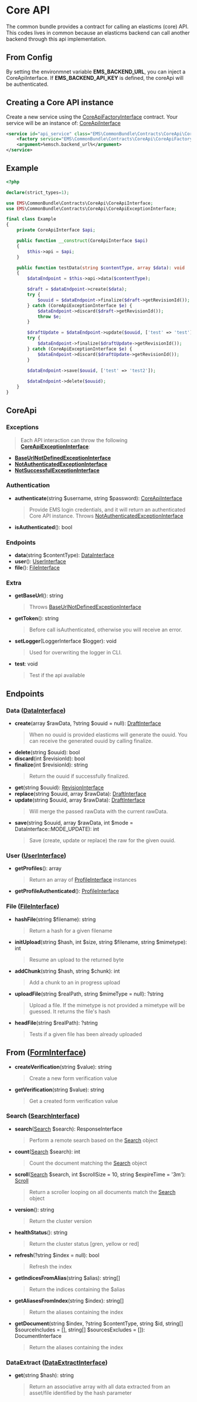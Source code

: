 # Core API

The common bundle provides a contract for calling an elasticms (core) API.
This codes lives in common because an elasticms backend can call another backend through this api implementation.

## From Config

By setting the environmnet variable **EMS_BACKEND_URL**, you can inject a CoreApiInterface.
If **EMS_BACKEND_API_KEY** is defined, the coreApi will be authenticated.

## Creating a Core API instance

Create a new service using the [CoreApiFactoryInterface](https://github.com/ems-project/elasticms/blob/HEAD/EMS/common-bundle/src/Contracts/CoreApi/CoreApiFactoryInterface.php) contract.
Your service will be an instance of: [CoreApiInterface](https://github.com/ems-project/elasticms/blob/HEAD/EMS/common-bundle/src/Contracts/CoreApi/CoreApiInterface.php)

```xml
<service id="api_service" class="EMS\CommonBundle\Contracts\CoreApi\CoreApiInterface">
    <factory service="EMS\CommonBundle\Contracts\CoreApi\CoreApiFactoryInterface" method="create"/>
    <argument>%emsch.backend_url%</argument>
</service>
```

## Example

```php
<?php

declare(strict_types=1);

use EMS\CommonBundle\Contracts\CoreApi\CoreApiInterface;
use EMS\CommonBundle\Contracts\CoreApi\CoreApiExceptionInterface;

final class Example
{
    private CoreApiInterface $api;

    public function __construct(CoreApiInterface $api)
    {
        $this->api = $api;
    }

    public function testData(string $contentType, array $data): void
    {
        $dataEndpoint = $this->api->data($contentType);

        $draft = $dataEndpoint->create($data);
        try {
            $ouuid = $dataEndpoint->finalize($draft->getRevisionId());
        } catch (CoreApiExceptionInterface $e) {
            $dataEndpoint->discard($draft->getRevisionId());
            throw $e;
        }

        $draftUpdate = $dataEndpoint->update($ouuid, ['test' => 'test']);
        try {
            $dataEndpoint->finalize($draftUpdate->getRevisionId());
        } catch (CoreApiExceptionInterface $e) {
            $dataEndpoint->discard($draftUpdate->getRevisionId());
        }
        
        $dataEndpoint->save($ouuid, ['test' => 'test2']);

        $dataEndpoint->delete($ouuid);
    }
}
```

## CoreApi
### Exceptions
> Each API interaction can throw the following **[CoreApiExceptionInterface](https://github.com/ems-project/elasticms/blob/HEAD/EMS/common-bundle/src/Contracts/CoreApi/CoreApiExceptionInterface.php)**:
* **[BaseUrlNotDefinedExceptionInterface](https://github.com/ems-project/elasticms/blob/HEAD/EMS/common-bundle/src/Contracts/CoreApi/Exception/BaseUrlNotDefinedExceptionInterface.php)**
* **[NotAuthenticatedExceptionInterface](https://github.com/ems-project/elasticms/blob/HEAD/EMS/common-bundle/src/Contracts/CoreApi/Exception/NotAuthenticatedExceptionInterface.php)**
* **[NotSuccessfulExceptionInterface](https://github.com/ems-project/elasticms/blob/HEAD/EMS/common-bundle/src/Contracts/CoreApi/Exception/NotSuccessfulExceptionInterface.php)**

### Authentication
* **authenticate**(string $username, string $password): [CoreApiInterface](https://github.com/ems-project/elasticms/blob/HEAD/EMS/common-bundle/src/Contracts/CoreApi/CoreApiInterface.php)
    > Provide EMS login credentials, and it will return an authenticated Core API instance. Throws [NotAuthenticatedExceptionInterface](https://github.com/ems-project/elasticms/blob/HEAD/EMS/common-bundle/src/Contracts/CoreApi/Exception/NotAuthenticatedExceptionInterface.php)
* **isAuthenticated**(): bool
### Endpoints
* **data**(string $contentType): [DataInterface](https://github.com/ems-project/elasticms/blob/HEAD/EMS/common-bundle/src/Contracts/CoreApi/Endpoint/Data/DataInterface.php)
* **user**(): [UserInterface](https://github.com/ems-project/elasticms/blob/HEAD/EMS/common-bundle/src/Contracts/CoreApi/Endpoint/User/UserInterface.php)
* **file**(): [FileInterface](https://github.com/ems-project/elasticms/blob/HEAD/EMS/common-bundle/src/Contracts/CoreApi/Endpoint/File/FileInterface.php)
### Extra
* **getBaseUrl**(): string
    > Throws [BaseUrlNotDefinedExceptionInterface](https://github.com/ems-project/elasticms/blob/HEAD/EMS/common-bundle/src/Contracts/CoreApi/Exception/BaseUrlNotDefinedExceptionInterface.php)
* **getToken**(): string
    > Before call isAuthenticated, otherwise you will receive an error.
* **setLogger**(LoggerInterface $logger): void
    > Used for overwriting the logger in CLI.
* **test**: void
    > Test if the api available

## Endpoints
### Data ([DataInterface](https://github.com/ems-project/elasticms/blob/HEAD/EMS/common-bundle/src/Contracts/CoreApi/Endpoint/Data/DataInterface.php))
* **create**(array $rawData, ?string $ouuid = null): [DraftInterface](https://github.com/ems-project/elasticms/blob/HEAD/EMS/common-bundle/src/Contracts/CoreApi/Endpoint/Data/DraftInterface.php)
    > When no ouuid is provided elasticms will generate the ouuid. You can receive the generated ouuid by calling finalize. 
* **delete**(string $ouuid): bool
* **discard**(int $revisionId): bool
* **finalize**(int $revisionId): string
    > Return the ouuid if successfully finalized.
* **get**(string $ouuid): [RevisionInterface](https://github.com/ems-project/elasticms/blob/HEAD/EMS/common-bundle/src/Contracts/CoreApi/Endpoint/Data/RevisionInterface.php)
* **replace**(string $ouuid, array $rawData): [DraftInterface](https://github.com/ems-project/elasticms/blob/HEAD/EMS/common-bundle/src/Contracts/CoreApi/Endpoint/Data/DraftInterface.php)
* **update**(string $ouuid, array $rawData): [DraftInterface](https://github.com/ems-project/elasticms/blob/HEAD/EMS/common-bundle/src/Contracts/CoreApi/Endpoint/Data/DraftInterface.php)
    > Will merge the passed rawData with the current rawData.
* **save**(string $ouuid, array $rawData, int $mode = DataInterface::MODE_UPDATE): int
    > Save (create, update or replace) the raw for the given ouuid. 
### User ([UserInterface](https://github.com/ems-project/elasticms/blob/HEAD/EMS/common-bundle/src/Contracts/CoreApi/Endpoint/User/UserInterface.php))
* **getProfiles**(): array
    > Return an array of [ProfileInterface](https://github.com/ems-project/elasticms/blob/HEAD/EMS/common-bundle/src/Contracts/CoreApi/Endpoint/User/ProfileInterface.php) instances
* **getProfileAuthenticated**(): [ProfileInterface](https://github.com/ems-project/elasticms/blob/HEAD/EMS/common-bundle/src/Contracts/CoreApi/Endpoint/User/ProfileInterface.php)
### File ([FileInterface](https://github.com/ems-project/elasticms/blob/HEAD/EMS/common-bundle/src/Contracts/CoreApi/Endpoint/File/FileInterface.php))
* **hashFile**(string $filename): string
    > Return a hash for a given filename
* **initUpload**(string $hash, int $size, string $filename, string $mimetype): int
    > Resume an upload to the returned byte 
* **addChunk**(string $hash, string $chunk): int
    > Add a chunk to an in progress upload 
* **uploadFile**(string $realPath, string $mimeType = null): ?string
    > Upload a file. If the mimetype is not provided a mimetype will be guessed. It returns the file's hash
* **headFile**(string $realPath): ?string
    > Tests if a given file has been already uploaded
## From ([FormInterface](https://github.com/ems-project/elasticms/blob/HEAD/EMS/common-bundle/src/Contracts/CoreApi/Endpoint/Form/FormInterface.php))
* **createVerification**(string $value): string
    > Create a new form verification value
* **getVerification**(string $value): string
    > Get a created form verification value

### Search ([SearchInterface](https://github.com/ems-project/elasticms/blob/HEAD/EMS/common-bundle/src/Contracts/CoreApi/Endpoint/Search/SearchInterface.php))
* **search**([Search](https://github.com/ems-project/elasticms/blob/HEAD/EMS/common-bundle/src/Search/Search.php) $search): ResponseInterface
    > Perform a remote search based on the [Search](https://github.com/ems-project/elasticms/blob/HEAD/EMS/common-bundle/src/Search/Search.php) object
* **count**([Search](https://github.com/ems-project/elasticms/blob/HEAD/EMS/common-bundle/src/Search/Search.php) $search): int
    > Count the document matching the [Search](https://github.com/ems-project/elasticms/blob/HEAD/EMS/common-bundle/src/Search/Search.php) object
* **scroll**([Search](https://github.com/ems-project/elasticms/blob/HEAD/EMS/common-bundle/src/Search/Search.php) $search, int $scrollSize = 10, string $expireTime = '3m'): [Scroll](https://github.com/ems-project/elasticms/blob/HEAD/EMS/common-bundle/src/Common/CoreApi/Search/Scroll.php)
    > Return a scroller looping on all documents match the [Search](https://github.com/ems-project/elasticms/blob/HEAD/EMS/common-bundle/src/Search/Search.php) object
* **version**(): string
    > Return the cluster version
* **healthStatus**(): string
    > Return the cluster status [gren, yellow or red]
* **refresh**(?string $index = null): bool
    > Refresh the index
* **getIndicesFromAlias**(string $alias): string[]
    > Return the indices containing the $alias
* **getAliasesFromIndex**(string $index): string[]
    > Return the aliases containing the index
* **getDocument**(string $index, ?string $contentType, string $id, string[] $sourceIncludes = [], string[] $sourcesExcludes = []): DocumentInterface
    > Return the aliases containing the index

### DataExtract ([DataExtractInterface](https://github.com/ems-project/elasticms/blob/HEAD/EMS/common-bundle/src/Contracts/CoreApi/Endpoint/File/DataExtractInterface.php))
* **get**(string $hash): string
    > Return an associative array with all data extracted from an asset/file identified by the hash parameter
